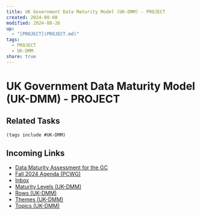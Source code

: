 ```yaml
---
title: UK Government Data Maturity Model (UK-DMM) - PROJECT
created: 2024-08-08
modified: 2024-08-26
up:
  - "[PROJECT](PROJECT.md)"
tags:
  - PROJECT
  - UK-DMM
share: true
---
```

# UK Government Data Maturity Model (UK-DMM) - PROJECT

## Related Tasks
```tasks
(tags include #UK-DMM)
```
## Incoming Links
- [Data Maturity Assessment for the GC](../Data%20Maturity%20Assessment%20for%20the%20GC.md)
- [Fall 2024 Agenda (PCWG)](../Fall%202024%20Agenda%20(PCWG).md)
- [Inbox](../Inbox.md)
- [Maturity Levels (UK-DMM)](../Maturity%20Levels%20(UK-DMM).md)
- [Rows (UK-DMM)](./Rows%20(UK-DMM).md)
- [Themes (UK-DMM)](../Themes%20(UK-DMM).md)
- [Topics (UK-DMM)](../Topics%20(UK-DMM).md)

